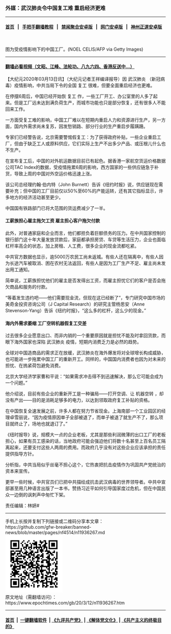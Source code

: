 ### 外媒：武汉肺炎令中国复工难 重启经济更难
------------------------

#### [首页](https://github.com/gfw-breaker/banned-news/blob/master/README.md) &nbsp;&nbsp;|&nbsp;&nbsp; [手把手翻墙教程](https://github.com/gfw-breaker/guides/wiki) &nbsp;&nbsp;|&nbsp;&nbsp; [禁闻聚合安卓版](https://github.com/gfw-breaker/bn-android) &nbsp;&nbsp;|&nbsp;&nbsp; [网门安卓版](https://github.com/oGate2/oGate) &nbsp;&nbsp;|&nbsp;&nbsp; [神州正道安卓版](https://github.com/SzzdOgate/update) 



<div><img alt="" class="aligncenter wp-post-image" src="https://i.epochtimes.com/assets/uploads/2020/02/GettyImages-1202929931-600x400.jpg"/>
<div class="red16 caption">
 <p>
  图为受疫情影响下的中国工厂。(NOEL CELIS/AFP via Getty Images)
 </p>
</div>
</div><hr/>

#### [翻墙必看视频（文昭、江峰、法轮功、八九六四、香港反送中...）](https://github.com/gfw-breaker/banned-news/blob/master/pages/link3.md)

<div><p>
 【大纪元2020年03月13日讯】（大纪元记者王祥编译报导）因
 <ok href="https://www.epochtimes.com/gb/tag/%E6%AD%A6%E6%B1%89%E8%82%BA%E7%82%8E.html">
  武汉肺炎
 </ok>
 （新冠病毒）疫情影响，中共当局下令的全国
 <ok href="https://www.epochtimes.com/gb/tag/%E5%A4%8D%E5%B7%A5.html">
  复工
 </ok>
 很难，但要全面重启经济也更难。
</p>
<p>
 在停摆6周后，中国已经开始恢
 <ok href="https://www.epochtimes.com/gb/tag/%E5%A4%8D%E5%B7%A5.html">
  复工
 </ok>
 作，一些工厂开工、办公室里的人多了起来。但是工厂远未达到满负荷生产，而城市功能也只是部分恢复，还有很多人不能回来工作。
</p>
<p>
 一方面受复工难的影响，中国工厂难以在短期内重启人力和资源进行生产，另一方面，国内外需求尚未复苏，因发愁销路、部分行业的生产重启步履蹒跚。
</p>
<p>
 专家们已经警告说，北京需要警惕假复工：为了获得政府补贴，一些企业重启工厂，但由于缺乏工人或原料供应，它们实际上生产不出多少产品、或压根儿什么也不生产。
</p>
<p>
 在宣布复工后，中国的对外航运数据目前已有起色。据香港一家航空货运价格数据公司TAC Index的数据，受疫情拖累6周的影响，西方国家的一些供应链急于补货，导致上周的中国对外空运价格迅速上涨。
</p>
<p>
 该公司总经理约翰·伯内特（John Burnett）告诉《纽约时报》说，供应链现在需要补充；但中国的工厂目前仅以50%至60%的产能运转，还有其它指标显示，许多地方的经济活动甚至更少。
</p>
<p>
 中国国有铁路部门已将大范围的货运费减少了一半。
</p>
<h4>
 工薪族担心雇主拖欠工资 雇主担心客户拖欠付款
</h4>
<p>
 此外，对普通家庭和企业而言，他们都担负着巨额债务的压力。在中共国家控制的银行部门这十年大量发放贷款后，家庭都承担房贷、车贷等生活压力，企业也面临杠杆率高企的状态，加上房租、人工费，很多企业的现金流都吃紧。
</p>
<p>
 中共官方数据也显示，逾5000万农民工尚未返城。有些人还在隔离中，有些人因为长途汽车被取消、困在农村无法返回，有些人是因为工厂生产不足、雇主尚未发出用工通知。
</p>
<p>
 简单说，工薪族担忧他们的雇主是否发得出工资，而雇主担忧它们的客户是否会拖欠商品和服务的付款。
</p>
<p>
 “等着发生违约吧——他们需要现金流，但现在这已经断了”，专门研究中国市场的美奇金投资咨询公司（J Capital Research）的研究主管杨思安（Anne Stevenson-Yang）告诉《纽约时报》，“这么多的杠杆，这么少的现金。”
</p>
<h4>
 海内外需求萎缩 工厂空转机器假复工交差
</h4>
<p>
 过去很多企业愿意出口、而非内销的一个重要原因就是担忧不能及时拿回货款，而眼下海外国家也深陷
 <ok href="https://www.epochtimes.com/gb/tag/%E6%AD%A6%E6%B1%89%E8%82%BA%E7%82%8E.html">
  武汉肺炎
 </ok>
 疫情，短期内消费乏力是必然的趋势。
</p>
<p>
 全球对中国造商品的需求正在放缓，武汉肺炎在海外爆发将对全球增长构成威胁，也可能进一步拖累中国工厂的重新开工。同样的，中国国内消费者也因为对未来的担忧、在摀紧荷包避免消费。
</p>
<p>
 北京大学经济学家曹和平说：“如果需求冲击得不到迅速解决，那么它可能会成为一个问题。”
</p>
<p>
 他介绍说，目前有些企业的重新开工是一种骗局——打开空调、让
 <ok href="https://www.epochtimes.com/gb/tag/%E6%9C%BA%E5%99%A8%E7%A9%BA%E8%BD%AC.html">
  机器空转
 </ok>
 ，却没有产出——目的是消耗足够多的电力，以达到领取政府复工补贴的资格。
</p>
<p>
 在中国恢复全速发展之前，许多人都在努力节省现金。上海南部一个工业园区的经理卓雪丽说，“因为疫情原因单子全部被退了，而单子被退了就生产不了，那么项目就终止了，场地也就退订了。”
</p>
<p>
 《纽时报导》说，规模大一点的企业老板，尤其是那些利润微薄的出口工厂的老板担心，如果有员工感染的话，当地政府可能会强迫他们将数十名甚至上百名员工隔离起来，还要支付这些人两周的费用。而政府几乎没有对这些企业应该承担的责任提供指导方针。
</p>
<p>
 分析指，中共当局似乎丝毫不担心这个，它热衷把抗击疫情作为巩固共产党统治的资本来宣传。
</p>
<p>
 更早一些时候，中共官员们已把中共描绘成抗击武汉病毒的世界领导者。中共中宣部甚至用几种语言出版了一本书，赞扬习近平如何引导国家度过危机，但在中国民众一边倒的讽刺声中匆忙下架。
</p>
<p>
 责任编辑：林妍#
</p>
</div>
<hr/>
手机上长按并复制下列链接或二维码分享本文章：<br/>
https://github.com/gfw-breaker/banned-news/blob/master/pages/nf4514/n11936267.md <br/>
<a href='https://github.com/gfw-breaker/banned-news/blob/master/pages/nf4514/n11936267.md'><img src='https://github.com/gfw-breaker/banned-news/blob/master/pages/nf4514/n11936267.md.png'/></a> <br/>
原文地址（需翻墙访问）：https://www.epochtimes.com/gb/20/3/12/n11936267.htm


------------------------
#### [首页](https://github.com/gfw-breaker/banned-news/blob/master/README.md) &nbsp;|&nbsp; [一键翻墙软件](https://github.com/gfw-breaker/nogfw/blob/master/README.md) &nbsp;| [《九评共产党》](https://github.com/gfw-breaker/9ping.md/blob/master/README.md#九评之一评共产党是什么) | [《解体党文化》](https://github.com/gfw-breaker/jtdwh.md/blob/master/README.md) | [《共产主义的终极目的》](https://github.com/gfw-breaker/gczydzjmd.md/blob/master/README.md)


<img src='http://gfw-breaker.win/banned-news/pages/nf4514/n11936267.md' width='0px' height='0px'/>